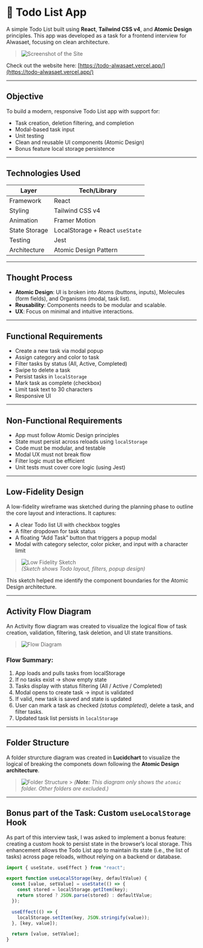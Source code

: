 # 📝 Todo List App

A simple Todo List built using **React**, **Tailwind CSS v4**, and **Atomic Design** principles. This app was developed as a task for a frontend interview for Alwasaet, focusing on clean architecture.

> ![Screenshot of the Site](https://github.com/NouranAlSharawneh/todoAlwasaet/blob/main/public/assets/Webapp.png)

Check out the website here: [https://todo-alwasaet.vercel.app/](https://todo-alwasaet.vercel.app/)

---

## Objective

To build a modern, responsive Todo List app with support for:

- Task creation, deletion filtering, and completion
- Modal-based task input
- Unit testing
- Clean and reusable UI components (Atomic Design)
- Bonus feature local storage persistence

---

## Technologies Used

| Layer         | Tech/Library                    |
| ------------- | ------------------------------- |
| Framework     | React                           |
| Styling       | Tailwind CSS v4                 |
| Animation     | Framer Motion                   |
| State Storage | LocalStorage + React `useState` |
| Testing       | Jest                            |
| Architecture  | Atomic Design Pattern           |

---

## Thought Process

- **Atomic Design**: UI is broken into Atoms (buttons, inputs), Molecules (form fields), and Organisms (modal, task list).
- **Reusability**: Components needs to be modular and scalable.
- **UX**: Focus on minimal and intuitive interactions.

---

## Functional Requirements

- Create a new task via modal popup
- Assign category and color to task
- Filter tasks by status (All, Active, Completed)
- Swipe to delete a task
- Persist tasks in `localStorage`
- Mark task as complete (checkbox)
- Limit task text to 30 characters
- Responsive UI

---

## Non-Functional Requirements

- App must follow Atomic Design principles
- State must persist across reloads using `localStorage`
- Code must be modular, and testable
- Modal UX must not break flow
- Filter logic must be efficient
- Unit tests must cover core logic (using Jest)

---

## Low-Fidelity Design

A low-fidelity wireframe was sketched during the planning phase to outline the core layout and interactions. It captures:

- A clear Todo list UI with checkbox toggles
- A filter dropdown for task status
- A floating “Add Task” button that triggers a popup modal
- Modal with category selector, color picker, and input with a character limit

> ![Low Fidelity Sketch](https://github.com/NouranAlSharawneh/todoAlwasaet/blob/main/public/assets/sketch.png)  
> _(Sketch shows Todo layout, filters, popup design)_

This sketch helped me identify the component boundaries for the Atomic Design architecture.

---

## Activity Flow Diagram

An Activity flow diagram was created to visualize the logical flow of task creation, validation, filtering, task deletion, and UI state transitions.

> ![Flow Diagram](https://github.com/NouranAlSharawneh/todoAlwasaet/blob/main/public/assets/ActivityDigram.png)

### Flow Summary:

1. App loads and pulls tasks from localStorage
2. If no tasks exist → show empty state
3. Tasks display with status filtering (All / Active / Completed)
4. Modal opens to create task → input is validated
5. If valid, new task is saved and state is updated
6. User can mark a task as checked _(status completed)_, delete a task, and filter tasks.
7. Updated task list persists in `localStorage`

---

## Folder Structure

A folder strurcture diagram was created in **Lucidchart** to visualize the logical of breaking the componets down following the **Atomic Design architecture**.

> ![Folder Structure](https://github.com/NouranAlSharawneh/todoAlwasaet/blob/main/public/assets/FolderStructure.png) > _(**Note:** This diagram only shows the `atomic` folder. Other folders are excluded.)_

---

## Bonus part of the Task: Custom `useLocalStorage` Hook

As part of this interview task, I was asked to implement a bonus feature: creating a custom hook to persist state in the browser’s local storage. This enhancement allows the Todo List app to maintain its state (i.e., the list of tasks) across page reloads, without relying on a backend or database.

```js
import { useState, useEffect } from "react";

export function useLocalStorage(key, defaultValue) {
  const [value, setValue] = useState(() => {
    const stored = localStorage.getItem(key);
    return stored ? JSON.parse(stored) : defaultValue;
  });

  useEffect(() => {
    localStorage.setItem(key, JSON.stringify(value));
  }, [key, value]);

  return [value, setValue];
}
```
